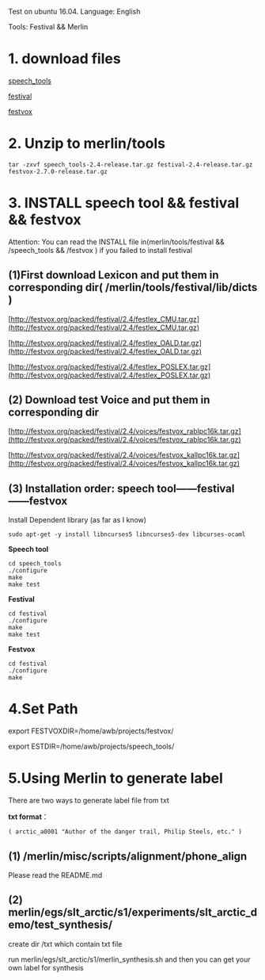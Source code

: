 Test on ubuntu 16.04. Language: English 

Tools: Festival && Merlin

# 1. download files

[speech_tools](http://festvox.org/packed/festival/2.4/speech_tools-2.4-release.tar.gz)

[festival](http://festvox.org/packed/festival/2.4/festival-2.4-release.tar.gz)

[festvox](http://festvox.org/download.html)

# 2. Unzip to merlin/tools

``` 
tar -zxvf speech_tools-2.4-release.tar.gz festival-2.4-release.tar.gz festvox-2.7.0-release.tar.gz
```

# 3. INSTALL speech tool && festival && festvox

Attention: You can read the INSTALL file in(merlin/tools/festival && /speech_tools && /festvox ) if you failed to install festival 

## (1)First download Lexicon and put them in corresponding dir( /merlin/tools/festival/lib/dicts )

[http://festvox.org/packed/festival/2.4/festlex_CMU.tar.gz](http://festvox.org/packed/festival/2.4/festlex_CMU.tar.gz)

[http://festvox.org/packed/festival/2.4/festlex_OALD.tar.gz](http://festvox.org/packed/festival/2.4/festlex_OALD.tar.gz)

[http://festvox.org/packed/festival/2.4/festlex_POSLEX.tar.gz](http://festvox.org/packed/festival/2.4/festlex_POSLEX.tar.gz)

## (2) Download test Voice and put them in corresponding dir

[http://festvox.org/packed/festival/2.4/voices/festvox_rablpc16k.tar.gz](http://festvox.org/packed/festival/2.4/voices/festvox_rablpc16k.tar.gz)

[http://festvox.org/packed/festival/2.4/voices/festvox_kallpc16k.tar.gz](http://festvox.org/packed/festival/2.4/voices/festvox_kallpc16k.tar.gz)

## (3) Installation order: speech tool——festival ——festvox 

Install Dependent library (as far as I know)
```
sudo apt-get -y install libncurses5 libncurses5-dev libcurses-ocaml 
```

**Speech tool**
```
cd speech_tools
./configure
make
make test
```

**Festival**
```
cd festival
./configure
make
make test
```

**Festvox**

```
cd festival
./configure
make
```
# 4.Set Path

export FESTVOXDIR=/home/awb/projects/festvox/

export ESTDIR=/home/awb/projects/speech_tools/

# 5.Using Merlin to generate label

There are two ways to generate label file from txt 

**txt format**：
```
( arctic_a0001 "Author of the danger trail, Philip Steels, etc." )
```
## (1) /merlin/misc/scripts/alignment/phone_align

Please read the README.md

## (2) merlin/egs/slt_arctic/s1/experiments/slt_arctic_demo/test_synthesis/

create dir /txt which contain txt file

run merlin/egs/slt_arctic/s1/merlin_synthesis.sh and then you can get your own label for synthesis
